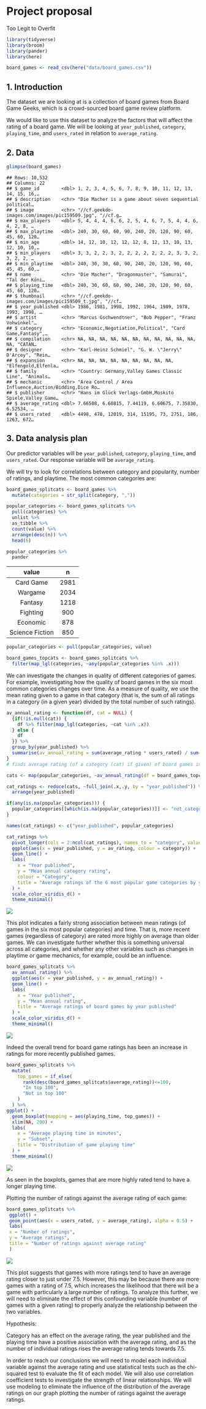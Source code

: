 Project proposal
================
Too Legit to Overfit

``` r
library(tidyverse)
library(broom)
library(pander)
library(here)
```

``` r
board_games <- read_csv(here("data/board_games.csv"))
```

## 1\. Introduction

The dataset we are looking at is a collection of board games from Board
Game Geeks, which is a crowd-sourced board game review platform.

We would like to use this dataset to analyze the factors that will
affect the rating of a board game. We will be looking at
`year_published`, `category`, `playing_time`, and `users_rated` in
relation to `average_rating`.

## 2\. Data

``` r
glimpse(board_games)
```

    ## Rows: 10,532
    ## Columns: 22
    ## $ game_id        <dbl> 1, 2, 3, 4, 5, 6, 7, 8, 9, 10, 11, 12, 13, 14, 15, 16,…
    ## $ description    <chr> "Die Macher is a game about seven sequential political…
    ## $ image          <chr> "//cf.geekdo-images.com/images/pic159509.jpg", "//cf.g…
    ## $ max_players    <dbl> 5, 4, 4, 4, 6, 6, 2, 5, 4, 6, 7, 5, 4, 4, 6, 4, 2, 8, …
    ## $ max_playtime   <dbl> 240, 30, 60, 60, 90, 240, 20, 120, 90, 60, 45, 60, 120…
    ## $ min_age        <dbl> 14, 12, 10, 12, 12, 12, 8, 12, 13, 10, 13, 12, 10, 10,…
    ## $ min_players    <dbl> 3, 3, 2, 2, 3, 2, 2, 2, 2, 2, 2, 2, 3, 3, 2, 3, 2, 2, …
    ## $ min_playtime   <dbl> 240, 30, 30, 60, 90, 240, 20, 120, 90, 60, 45, 45, 60,…
    ## $ name           <chr> "Die Macher", "Dragonmaster", "Samurai", "Tal der Köni…
    ## $ playing_time   <dbl> 240, 30, 60, 60, 90, 240, 20, 120, 90, 60, 45, 60, 120…
    ## $ thumbnail      <chr> "//cf.geekdo-images.com/images/pic159509_t.jpg", "//cf…
    ## $ year_published <dbl> 1986, 1981, 1998, 1992, 1964, 1989, 1978, 1993, 1998, …
    ## $ artist         <chr> "Marcus Gschwendtner", "Bob Pepper", "Franz Vohwinkel"…
    ## $ category       <chr> "Economic,Negotiation,Political", "Card Game,Fantasy",…
    ## $ compilation    <chr> NA, NA, NA, NA, NA, NA, NA, NA, NA, NA, NA, NA, "CATAN…
    ## $ designer       <chr> "Karl-Heinz Schmiel", "G. W. \"Jerry\" D'Arcey", "Rein…
    ## $ expansion      <chr> NA, NA, NA, NA, NA, NA, NA, NA, NA, "Elfengold,Elfenla…
    ## $ family         <chr> "Country: Germany,Valley Games Classic Line", "Animals…
    ## $ mechanic       <chr> "Area Control / Area Influence,Auction/Bidding,Dice Ro…
    ## $ publisher      <chr> "Hans im Glück Verlags-GmbH,Moskito Spiele,Valley Game…
    ## $ average_rating <dbl> 7.66508, 6.60815, 7.44119, 6.60675, 7.35830, 6.52534, …
    ## $ users_rated    <dbl> 4498, 478, 12019, 314, 15195, 73, 2751, 186, 1263, 672…

## 3\. Data analysis plan

Our predictor variables will be `year_published`, `category`,
`playing_time`, and `users_rated`. Our response variable will be
`average_rating`.

We will try to look for correlations between category and popularity,
number of ratings, and playtime. The most common categories are:

``` r
board_games_splitcats <- board_games %>% 
  mutate(categories = str_split(category, ","))

popular_categories <- board_games_splitcats %>%
  pull(categories) %>%
  unlist %>%
  as_tibble %>%
  count(value) %>%
  arrange(desc(n)) %>%
  head(6)

popular_categories %>%
  pander
```

|      value      |  n   |
| :-------------: | :--: |
|    Card Game    | 2981 |
|     Wargame     | 2034 |
|     Fantasy     | 1218 |
|    Fighting     | 900  |
|    Economic     | 878  |
| Science Fiction | 850  |

``` r
popular_categories <- pull(popular_categories, value)
```

``` r
board_games_topcats <- board_games_splitcats %>% 
  filter(map_lgl(categories, ~any(popular_categories %in% .x)))
```

We can investigate the changes in quality of different categories of
games. For example, investigating how the quality of board games in the
six most common categories changes over time. As a measure of quality,
we use the mean rating given to a game in that category (that is, the
sum of all ratings in a category (in a given year) divided by the total
number of such ratings).

``` r
av_annual_rating <- function(df, cat = NULL) {
  {if(!is.null(cat)) {
    df %>% filter(map_lgl(categories, ~cat %in% .x))
  } else {
    df
  }} %>% 
  group_by(year_published) %>% 
  summarise(av_annual_rating = sum(average_rating * users_rated) / sum(users_rated))
}
# finds average rating (of a category (cat) if given) of board games in dataframe given (df) for each year in which a board game of that category was published. Output is a dataframe. df must have columns `year published`, `categories` (a `list` of categories), `average_rating` and `year_published`. 

cats <- map(popular_categories, ~av_annual_rating(df = board_games_topcats, cat = .))

cat_ratings <- reduce(cats, ~full_join(.x,.y, by = "year_published")) %>% 
  arrange(year_published)

if(any(is.na(popular_categories))) {
  popular_categories[[which(is.na(popular_categories))]] <- "not_categorised"
} 

names(cat_ratings) <- c("year_published", popular_categories)
```

``` r
cat_ratings %>% 
  pivot_longer(cols = 2:ncol(cat_ratings), names_to = "category", values_to = "av_rating") %>% 
  ggplot(aes(x = year_published, y = av_rating, colour = category)) + 
  geom_line() + 
  labs(
    x = "Year published", 
    y = "Mean annual category rating", 
    colour = "Category", 
    title = "Average ratings of the 6 most popular game categories by year published"
  ) + 
  scale_color_viridis_d() +
  theme_minimal()
```

![](proposal_files/figure-gfm/top-cats-over-time-plot-1.png)<!-- -->

This plot indicates a fairly strong association between mean ratings (of
games in the six most popular categories) and time. That is, more recent
games (regardless of category) are rated more highly on average than
older games. We can investigate further whether this is something
universal across all categories, and whether any other variables such as
changes in playtime or game mechanics, for example, could be an
influence.

``` r
board_games_splitcats %>% 
  av_annual_rating() %>% 
  ggplot(aes(x = year_published, y = av_annual_rating)) +
  geom_line() +
  labs(
    x = "Year published",
    y = "Mean annual rating",
    title = "Average ratings of board games by year published"
  ) +
  scale_color_viridis_d() +
  theme_minimal()
```

![](proposal_files/figure-gfm/total-ratings-over-time-1.png)<!-- -->

Indeed the overall trend for board game ratings has been an increase in
ratings for more recently published games.

``` r
board_games_splitcats %>% 
  mutate(
    top_games = if_else(
      rank(desc(board_games_splitcats$average_rating))<=100, 
      "In top 100", 
      "Not in top 100"
    )
  ) %>% 
ggplot() + 
  geom_boxplot(mapping = aes(playing_time, top_games)) + 
  xlim(NA, 200) + 
  labs(
    x = "Average playing time in minutes",
    y = "Subset",
    title = "Distribution of game playing time"
  ) +
  theme_minimal()
```

![](proposal_files/figure-gfm/rating-v-playtime-1.png)<!-- -->

As seen in the boxplots, games that are more highly rated tend to have a
longer playing time.

Plotting the number of ratings against the average rating of each game:

``` r
board_games_splitcats %>%
 ggplot() +
 geom_point(aes(x = users_rated, y = average_rating), alpha = 0.5) +
 labs(
 x = "Number of ratings",
 y = "Average ratings",
 title = "Number of ratings against average rating"
 )
```

![](proposal_files/figure-gfm/no_ratings-v-rating-1.png)<!-- -->

This plot suggests that games with more ratings tend to have an average
rating closer to just under 7.5. However, this may be because there are
more games with a rating of 7.5, which increases the likelihood that
there will be a game with particularly a large number of ratings. To
analyze this further, we will need to eliminate the effect of this
confounding variable (number of games with a given rating) to properly
analyze the relationship between the two variables.

Hypothesis:

Category has an effect on the average rating, the year published and the
playing time have a positive association with the average rating, and as
the number of individual ratings rises the average rating tends towards
7.5.

In order to reach our conclusions we will need to model each individual
variable against the average rating and use statistical tests such as
the chi-squared test to evaluate the fit of each model. We will also use
correlation coefficient tests to investigate the strength of linear
relationships. We will use modeling to eliminate the influence of the
distribution of the average ratings on our graph plotting the number of
ratings against the average ratings.
